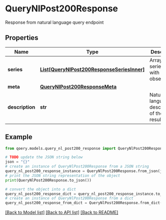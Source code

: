 # QueryNlPost200Response

Response from natural language query endpoint

## Properties

Name | Type | Description | Notes
------------ | ------------- | ------------- | -------------
**series** | [**List[QueryNlPost200ResponseSeriesInner]**](QueryNlPost200ResponseSeriesInner.md) | Array of series, each with its observations | 
**meta** | [**QueryNlPost200ResponseMeta**](QueryNlPost200ResponseMeta.md) |  | 
**description** | **str** | Natural language description of the query result | [optional] 

## Example

```python
from qoery.models.query_nl_post200_response import QueryNlPost200Response

# TODO update the JSON string below
json = "{}"
# create an instance of QueryNlPost200Response from a JSON string
query_nl_post200_response_instance = QueryNlPost200Response.from_json(json)
# print the JSON string representation of the object
print(QueryNlPost200Response.to_json())

# convert the object into a dict
query_nl_post200_response_dict = query_nl_post200_response_instance.to_dict()
# create an instance of QueryNlPost200Response from a dict
query_nl_post200_response_from_dict = QueryNlPost200Response.from_dict(query_nl_post200_response_dict)
```
[[Back to Model list]](../README.md#documentation-for-models) [[Back to API list]](../README.md#documentation-for-api-endpoints) [[Back to README]](../README.md)


